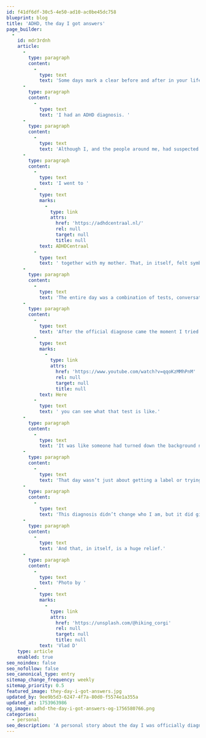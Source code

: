 ```yaml
---
id: f41df6df-30c5-4e50-ad10-ac0be45dc758
blueprint: blog
title: 'ADHD, the day I got answers'
page_builder:
  -
    id: mdr3rdnh
    article:
      -
        type: paragraph
        content:
          -
            type: text
            text: 'Some days mark a clear before and after in your life. For me, July 29th, 2025 was that kind of day. The day I finally got the answer to a question I didn’t even fully realize I’d been asking for years. '
      -
        type: paragraph
        content:
          -
            type: text
            text: 'I had an ADHD diagnosis. '
      -
        type: paragraph
        content:
          -
            type: text
            text: 'Although I, and the people around me, had suspected it for a while, hearing it confirmed changed something deep inside me.'
      -
        type: paragraph
        content:
          -
            type: text
            text: 'I went to '
          -
            type: text
            marks:
              -
                type: link
                attrs:
                  href: 'https://adhdcentraal.nl/'
                  rel: null
                  target: null
                  title: null
            text: ADHDCentraal
          -
            type: text
            text: ' together with my mother. That, in itself, felt symbolic. She had seen me grow up, seen me struggle, supported me through phases of frustration, restlessness, and endless overthinking all without a clear explanation for why things always felt a little harder, more intense, more “off” than they seemed to be for others. Having her there that day meant a lot.'
      -
        type: paragraph
        content:
          -
            type: text
            text: 'The entire day was a combination of tests, conversations and observations. At times it felt clinical, other times incredibly personal. I talked about my past, my focus (or lack of that), my energy levels, my patterns, and the ways I had learned to adapt, mask, and push through. Some questions hit harder than expected. Others brought unexpected relief, as if someone finally understood what had been going on inside my head for years.'
      -
        type: paragraph
        content:
          -
            type: text
            text: 'After the official diagnose came the moment I tried ADHD medication for the first time. I had mixed feelings. Hopeful, skeptical, a bit nervous. But within an hour or so, something subtle started to shift. The chaos in my mind quieted just enough for me to hear myself think. I didn’t feel drugged or different, just more focused. More in control. I could follow a thought without losing it halfway and I could sit still for twenty minutes during the QbTest. '
          -
            type: text
            marks:
              -
                type: link
                attrs:
                  href: 'https://www.youtube.com/watch?v=qqoKzMMhPnM'
                  rel: null
                  target: null
                  title: null
            text: Here
          -
            type: text
            text: ' you can see what that test is like.'
      -
        type: paragraph
        content:
          -
            type: text
            text: 'It was like someone had turned down the background noise that I’d grown so used to, I didn’t even know it was there. And the restlessness disappeared, for a little while. It was absolutely amazing to experience another version of myself. I can honestly say Marcel version 1.1 is in beta!'
      -
        type: paragraph
        content:
          -
            type: text
            text: 'That day wasn’t just about getting a label or trying a pill. It was the beginning of a new chapter. A personal chapter. One where I can stop guessing and start understanding myself better. Where I can stop compensating for something unnamed, and begin navigating life with more awareness and more tools, both internal and external.'
      -
        type: paragraph
        content:
          -
            type: text
            text: 'This diagnosis didn’t change who I am, but it did give me a framework for why I’ve always felt the way I do and how I can work with my brain instead of against it. The road ahead is still full of discovery, but for the first time in a long time, it feels like I’m walking it with a map.'
      -
        type: paragraph
        content:
          -
            type: text
            text: 'And that, in itself, is a huge relief.'
      -
        type: paragraph
        content:
          -
            type: text
            text: 'Photo by '
          -
            type: text
            marks:
              -
                type: link
                attrs:
                  href: 'https://unsplash.com/@hiking_corgi'
                  rel: null
                  target: null
                  title: null
            text: 'Vlad D'
    type: article
    enabled: true
seo_noindex: false
seo_nofollow: false
seo_canonical_type: entry
sitemap_change_frequency: weekly
sitemap_priority: 0.5
featured_image: they-day-i-got-answers.jpg
updated_by: 9ee9b5d3-6247-4f7a-80d0-f5574e1a355a
updated_at: 1753963986
og_image: adhd-the-day-i-got-answers-og-1756580766.png
categories:
  - personal
seo_description: 'A personal story about the day I was officially diagnosed with ADHD at ADHDCentraal. The start of a new chapter, clarity, and self-understanding.'
---
```

